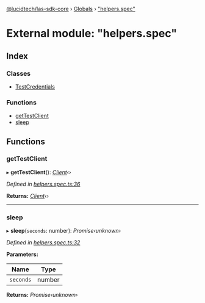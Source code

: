 [@lucidtech/las-sdk-core](../README.md) › [Globals](../globals.md) › ["helpers.spec"](_helpers_spec_.md)

# External module: "helpers.spec"

## Index

### Classes

* [TestCredentials](../classes/_helpers_spec_.testcredentials.md)

### Functions

* [getTestClient](_helpers_spec_.md#gettestclient)
* [sleep](_helpers_spec_.md#sleep)

## Functions

###  getTestClient

▸ **getTestClient**(): *[Client](../classes/_client_.client.md)‹›*

*Defined in [helpers.spec.ts:36](https://github.com/LucidtechAI/las-sdk-js/blob/3e32c37/packages/las-sdk-core/src/helpers.spec.ts#L36)*

**Returns:** *[Client](../classes/_client_.client.md)‹›*

___

###  sleep

▸ **sleep**(`seconds`: number): *Promise‹unknown›*

*Defined in [helpers.spec.ts:32](https://github.com/LucidtechAI/las-sdk-js/blob/3e32c37/packages/las-sdk-core/src/helpers.spec.ts#L32)*

**Parameters:**

Name | Type |
------ | ------ |
`seconds` | number |

**Returns:** *Promise‹unknown›*
